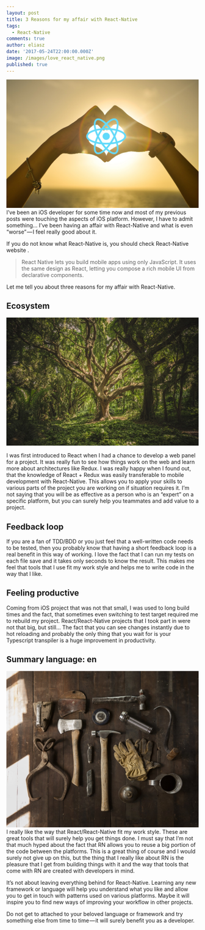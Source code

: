 ```yaml
---
layout: post
title: 3 Reasons for my affair with React-Native
tags:
  - React-Native
comments: true
author: eliasz
date: '2017-05-24T22:00:00.000Z'
image: /images/love_react_native.png
published: true
---
```


![Header](/images/3-reasons-for-my-affair-with-react-native/love_hands.jpg)
I’ve been an iOS developer for some time now and most of my previous posts were touching the aspects of iOS platform. However, I have to admit something… I’ve been having an affair with React-Native and what is even “worse” — I feel really good about it.


If you do not know what React-Native is, you should check React-Native website .


>React Native lets you build mobile apps using only JavaScript. It uses the same design as React, letting you compose a rich mobile UI from declarative components.


Let me tell you about three reasons for my affair with React-Native.

Ecosystem
---
![Eco](/images/3-reasons-for-my-affair-with-react-native/ecosystem.jpeg)

I was first introduced to React when I had a chance to develop a web panel for a project. It was really fun to see how things work on the web and learn more about architectures like Redux. I was really happy when I found out, that the knowledge of React + Redux was easily transferable to mobile development with React-Native. This allows you to apply your skills to various parts of the project you are working on if situation requires it. I’m not saying that you will be as effective as a person who is an “expert” on a specific platform, but you can surely help you teammates and add value to a project.

Feedback loop
---
If you are a fan of TDD/BDD or you just feel that a well-written code needs to be tested, then you probably know that having a short feedback loop is a real benefit in this way of working. I love the fact that I can run my tests on each file save and it takes only seconds to know the result. This makes me feel that tools that I use fit my work style and helps me to write code in the way that I like.

Feeling productive
---
Coming from iOS project that was not that small, I was used to long build times and the fact, that sometimes even switching to test target required me to rebuild my project. React/React-Native projects that I took part in were not that big, but still… The fact that you can see changes instantly due to hot reloading and probably the only thing that you wait for is your Typescript transpiler is a huge improvement in productivity.

Summary
language: en
---
![Summary](/images/3-reasons-for-my-affair-with-react-native/tools.jpg)
I really like the way that React/React-Native fit my work style. These are great tools that will surely help you get things done. I must say that I’m not that much hyped about the fact that RN allows you to reuse a big portion of the code between the platforms. This is a great thing of course and I would surely not give up on this, but the thing that I really like about RN is the pleasure that I get from building things with it and the way that tools that come with RN are created with developers in mind.


It’s not about leaving everything behind for React-Native. Learning any new framework or language will help you understand what you like and allow you to get in touch with patterns used on various platforms. Maybe it will inspire you to find new ways of improving your workflow in other projects.


Do not get to attached to your beloved language or framework and try something else from time to time — it will surely benefit you as a developer.
